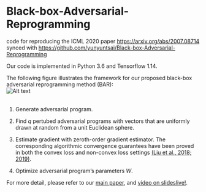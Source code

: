 # Black-box-Adversarial-Reprogramming
code for reproducing the ICML 2020 paper https://arxiv.org/abs/2007.08714 synced with https://github.com/yunyuntsai/Black-box-Adversarial-Reprogramming

Our code is implemented in Python 3.6 and Tensorflow 1.14. 

The following figure illustrates the framework for our proposed black-box adversarial reprogramming method (BAR): <br/>
![Alt text](https://user-images.githubusercontent.com/20013955/89761762-b2e55880-db21-11ea-93f8-db0cef7800c3.png)<br/>
<br/>

1. Generate adversarial program. <br/>

2. Find _q_ pertubed adversarial programs with vectors that are uniformly drawn at random
from a unit Euclidean sphere. <br/>

3. Estimate gradient with zeroth-order gradient estimator. The corresponding algorithmic convergence guarantees have been proved in both the convex loss and non-convex loss settings [(Liu et al., 2018; 2019)](https://arxiv.org/pdf/1805.10367.pdf).<br/> 

4. Optimize adversarial program’s parameters _W_. <br/>

For more detail, please refer to our [main paper](https://proceedings.icml.cc/static/paper_files/icml/2020/3642-Paper.pdf), and [video on slideslive!](https://slideslive.com/38928106/transfer-learning-without-knowing-reprogramming-blackbox-machine-learning-models-with-scarce-data-and-limited-resources?ref=speaker-31425-latest).
